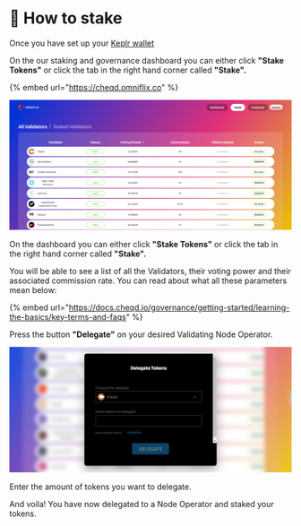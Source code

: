 # 🤲 How to stake

Once you have set up your [Keplr wallet](cheqd-supported-wallets/keplr-wallet.md)

On the our staking and governance dashboard you can either click **"Stake Tokens"** or click the tab in the right hand corner called **"Stake".**

{% embed url="https://cheqd.omniflix.co" %}

![cheqd OmniFlix dashboard](<../.gitbook/assets/Omniflix dashboard.png>)

On the dashboard you can either click **"Stake Tokens"** or click the tab in the right hand corner called **"Stake".**

You will be able to see a list of all the Validators, their voting power and their associated commission rate. You can read about what all these parameters mean below:

{% embed url="https://docs.cheqd.io/governance/getting-started/learning-the-basics/key-terms-and-faqs" %}

Press the button **"Delegate"** on your desired Validating Node Operator.



![cheqd delegation screen](<../.gitbook/assets/cheqd delegation image.png>)

Enter the amount of tokens you want to delegate.

And voila! You have now delegated to a Node Operator and staked your tokens.
